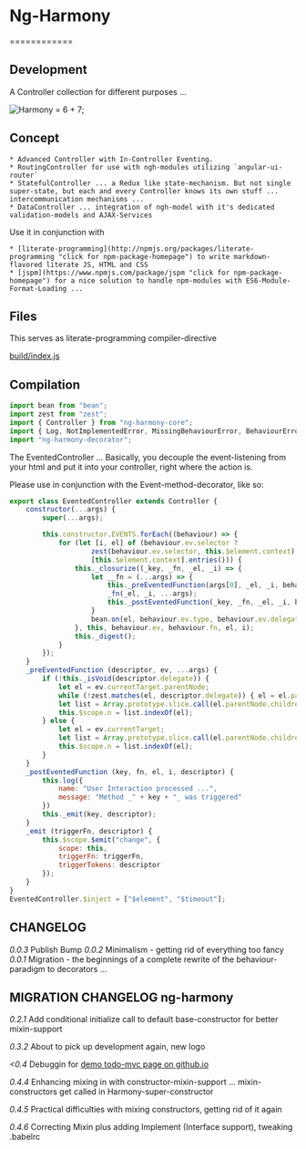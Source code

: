 # Ng-Harmony
============

## Development

A Controller collection for different purposes ...

![Harmony = 6 + 7;](logo.png "Harmony - Fire in my eyes")

## Concept

    * Advanced Controller with In-Controller Eventing.
    * RoutingController for use with ngh-modules utilizing `angular-ui-router`
    * StatefulController ... a Redux like state-mechanism. But not single super-state, but each and every Controller knows its own stuff ... intercommunication mechanisms ...
    * DataController ... integration of ngh-model with it's dedicated validation-models and AJAX-Services

Use it in conjunction with

    * [literate-programming](http://npmjs.org/packages/literate-programming "click for npm-package-homepage") to write markdown-flavored literate JS, HTML and CSS
    * [jspm](https://www.npmjs.com/package/jspm "click for npm-package-homepage") for a nice solution to handle npm-modules with ES6-Module-Format-Loading ...

## Files

This serves as literate-programming compiler-directive

[build/index.js](#Compilation "save:")

## Compilation

```javascript
import bean from "bean";
import zest from "zest";
import { Controller } from "ng-harmony-core";
import { Log, NotImplementedError, MissingBehaviourError, BehaviourError, StateTransitionError } from "ng-harmony-log";
import "ng-harmony-decorator";
```

The EventedController ...
Basically, you decouple the event-listening from your html and put it into your controller, right where the action is.

Please use in conjunction with the Event-method-decorator, like so:

```javascript
export class EventedController extends Controller {
	constructor(...args) {
		super(...args);

	    this.constructor.EVENTS.forEach((behaviour) => {
			for (let [i, el] of (behaviour.ev.selector ?
					zest(behaviour.ev.selector, this.$element.context).entries() :
					[this.$element.context].entries())) {
				this._closurize((_key, _fn, _el, _i) => {
					let __fn = (...args) => {
						this._preEventedFunction(args[0], _el, _i, behaviour.ev);
						_fn(_el, _i, ...args);
						this._postEventedFunction(_key, _fn, _el, _i, behaviour.ev);
					}
					bean.on(el, behaviour.ev.type, behaviour.ev.delegate || _fn, behaviour.ev.delegate ? _fn : null);
				}, this, behaviour.ev, behaviour.fn, el, i);
				this._digest();
			}
		});
	}
	_preEventedFunction (descriptor, ev, ...args) {
        if (!this._isVoid(descriptor.delegate)) {
			let el = ev.currentTarget.parentNode;
			while (!zest.matches(el, descriptor.delegate)) { el = el.parentNode; }
			let list = Array.prototype.slice.call(el.parentNode.children);
			this.$scope.n = list.indexOf(el);
		} else {
			let el = ev.currentTarget;
			let list = Array.prototype.slice.call(el.parentNode.children);
			this.$scope.n = list.indexOf(el);
		}
	}
	_postEventedFunction (key, fn, el, i, descriptor) {
        this.log({
            name: "User Interaction processed ...",
            message: "Method _" + key + "_ was triggered"
        })
		this._emit(key, descriptor);
	}
	_emit (triggerFn, descriptor) {
		this.$scope.$emit("change", {
			scope: this,
			triggerFn: triggerFn,
			triggerTokens: descriptor
		});
	}
}
EventedController.$inject = ["$element", "$timeout"];
```

## CHANGELOG
*0.0.3* Publish Bump
*0.0.2* Minimalism - getting rid of everything too fancy
*0.0.1* Migration - the beginnings of a complete rewrite of the behaviour-paradigm to decorators ...

## MIGRATION CHANGELOG ng-harmony

*0.2.1* Add conditional initialize call to default base-constructor for better mixin-support

*0.3.2* About to pick up development again, new logo

*<0.4* Debuggin for [demo todo-mvc page on github.io](http://ng-harmony.github.io/ng-harmony)

*0.4.4* Enhancing mixing in with constructor-mixin-support ... mixin-constructors get called in Harmony-super-constructor

*0.4.5* Practical difficulties with mixing constructors, getting rid of it again

*0.4.6* Correcting Mixin plus adding Implement (Interface support), tweaking .babelrc
